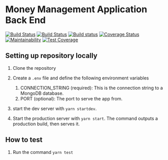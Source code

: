 # Money Management Application Back End

[![Build Status](https://app.travis-ci.com/Jam-Money-Management/back-end.svg?branch=master)](https://app.travis-ci.com/Jam-Money-Management/back-end)
[![Build Status](https://app.travis-ci.com/Jam-Money-Management/back-end.svg?branch=master)](https://app.travis-ci.com/Jam-Money-Management/back-end)
[![Build status](https://ci.appveyor.com/api/projects/status/cyjcfcwpvufhbpw4/branch/main?svg=true)](https://ci.appveyor.com/project/marcolagos/back-end/branch/main)
[![Coverage Status](https://coveralls.io/repos/github/Jam-Money-Management/back-end/badge.svg?branch=main)](https://coveralls.io/github/Jam-Money-Management/back-end?branch=main)
[![Maintainability](https://api.codeclimate.com/v1/badges/f45e5c8c6f45b75ec899/maintainability)](https://codeclimate.com/github/Jam-Money-Management/back-end/maintainability)
[![Test Coverage](https://api.codeclimate.com/v1/badges/f45e5c8c6f45b75ec899/test_coverage)](https://codeclimate.com/github/Jam-Money-Management/back-end/test_coverage)

## Setting up repository locally

1. Clone the repository
1. Create a `.env` file and define the following environment variables
  
    1. CONNECTION_STRING (required): This is the connection string to a MongoDB database.
    1. PORT (optional): The port to serve the app from.

1. start the dev server with `yarn startdev`.
1. Start the production server with `yarn start`. The command outputs a production build, then serves it.

## How to test

1. Run the command `yarn test`